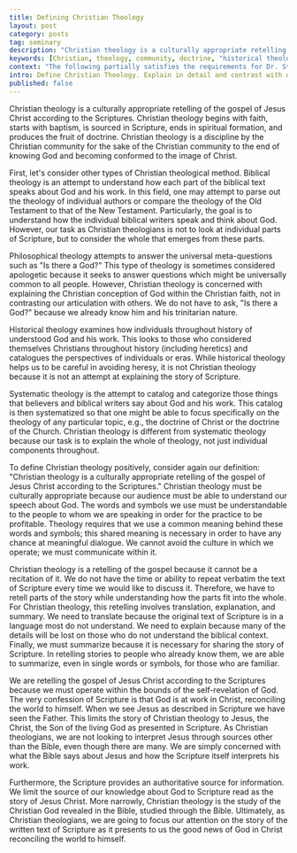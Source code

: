 ```yaml
---
title: Defining Christian Theology
layout: post
category: posts
tag: seminary
description: "Christian theology is a culturally appropriate retelling of the gospel of Jesus Christ according to the Scriptures. Christian theology begins with faith, starts with baptism, is sourced in Scripture, ends in spiritual formation, and produces the fruit of doctrine."
keywords: [Christian, theology, community, doctrine, "historical theology", "philosophical theology", "historical theology", "systematic theology", apologetics, "biblical theology"]
context: "The following partially satisfies the requirements for Dr. Steven McKinion's Christian Theology I class at Southeastern Baptist Theological Seminary."
intro: Define Christian Theology. Explain in detail and contrast with other theological disciplines.
published: false
---
```


Christian theology is a culturally appropriate retelling of the gospel of Jesus Christ according to the Scriptures. Christian theology begins with faith, starts with baptism, is sourced in Scripture, ends in spiritual formation, and produces the fruit of doctrine. Christian theology is a discipline by the Christian community for the sake of the Christian community to the end of knowing God and becoming conformed to the image of Christ.

First, let's consider other types of Christian theological method. Biblical theology is an attempt to understand how each part of the biblical text speaks about God and his work. In this field, one may attempt to parse out the theology of individual authors or compare the theology of the Old Testament to that of the New Testament. Particularly, the goal is to understand how the individual biblical writers speak and think about God. However, our task as Christian theologians is not to look at individual parts of Scripture, but to consider the whole that emerges from these parts.

Philosophical theology attempts to answer the universal meta-questions such as "Is there a God?" This type of theology is sometimes considered apologetic because it seeks to answer questions which might be universally common to all people. However, Christian theology is concerned with explaining the Christian conception of God within the Christian faith, not in contrasting our articulation with others. We do not have to ask, "Is there a God?" because we already know him and his trinitarian nature.

Historical theology examines how individuals throughout history of understood God and his work. This looks to those who considered themselves Christians throughout history (including heretics) and catalogues the perspectives of individuals or eras. While historical theology helps us to be careful in avoiding heresy, it is not Christian theology because it is not an attempt at explaining the story of Scripture.

Systematic theology is the attempt to catalog and categorize those things that believers and biblical writers say about God and his work. This catalog is then systematized so that one might be able to focus specifically on the theology of any particular topic, e.g., the doctrine of Christ or the doctrine of the Church. Christian theology is different from systematic theology because our task is to explain the whole of theology, not just individual components throughout.

To define Christian theology positively, consider again our definition: "Christian theology is a culturally appropriate retelling of the gospel of Jesus Christ according to the Scriptures." Christian theology must be culturally appropriate because our audience must be able to understand our speech about God. The words and symbols we use must be understandable to the people to whom we are speaking in order for the practice to be profitable. Theology requires that we use a common meaning behind these words and symbols; this shared meaning is necessary in order to have any chance at meaningful dialogue. We cannot avoid the culture in which we operate; we must communicate within it.

Christian theology is a retelling of the gospel because it cannot be a recitation of it. We do not have the time or ability to repeat verbatim the text of Scripture every time we would like to discuss it. Therefore, we have to retell parts of the story while understanding how the parts fit into the whole. For Christian theology, this retelling involves translation, explanation, and summary. We need to translate because the original text of Scripture is in a language most do not understand. We need to explain because many of the details will be lost on those who do not understand the biblical context. Finally, we must summarize because it is necessary for sharing the story of Scripture. In retelling stories to people who already know them, we are able to summarize, even in single words or symbols, for those who are familiar.

We are retelling the gospel of Jesus Christ according to the Scriptures because we must operate within the bounds of the self-revelation of God. The very confession of Scripture is that God is at work in Christ, reconciling the world to himself. When we see Jesus as described in Scripture we have seen the Father. This limits the story of Christian theology to Jesus, the Christ, the Son of the living God as presented in Scripture. As Christian theologians, we are not looking to interpret Jesus through sources other than the Bible, even though there are many. We are simply concerned with what the Bible says about Jesus and how the Scripture itself interprets his work. 

Furthermore, the Scripture provides an authoritative source for information. We limit the source of our knowledge about God to Scripture read as the story of Jesus Christ. More narrowly, Christian theology is the study of the Christian God revealed in the Bible, studied through the Bible. Ultimately, as Christian theologians, we are going to focus our attention on the story of the written text of Scripture as it presents to us the good news of God in Christ reconciling the world to himself.
